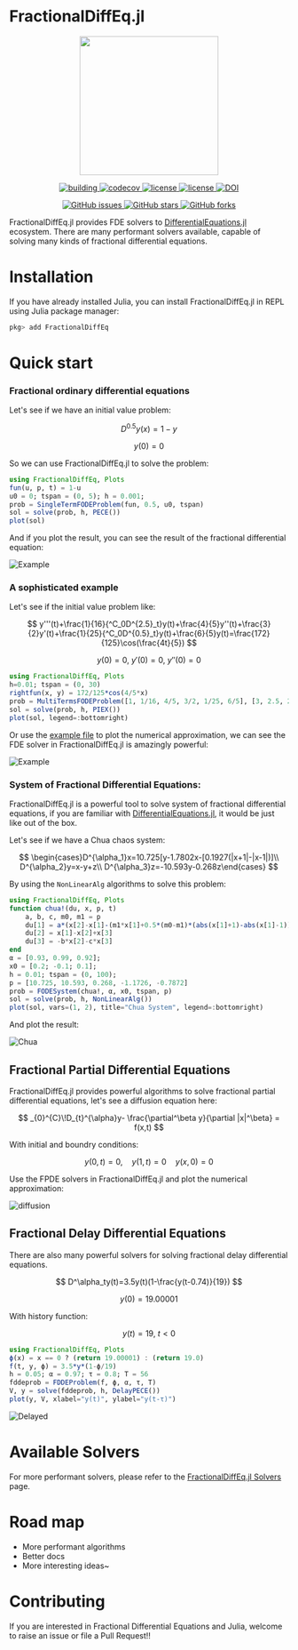 # FractionalDiffEq.jl


<p align="center">
<img width="250px" src="https://raw.githubusercontent.com/SciFracX/FractionalDiffEq.jl/master/docs/src/assets/logo.svg"/>
</p>


<p align="center">
  <a href="https://github.com/SciFracX/FractionalDiffEq.jl/actions?query=workflow%3ACI">
    <img alt="building" src="https://github.com/SciFracX/FractionalDiffEq.jl/workflows/CI/badge.svg">
  </a>
  <a href="https://codecov.io/gh/SciFracX/FractionalDiffEq.jl">
    <img alt="codecov" src="https://codecov.io/gh/SciFracX/FractionalDiffEq.jl/branch/master/graph/badge.svg">
  </a>
  <a href="https://scifracx.github.io/FractionalDiffEq.jl/dev/">
    <img src="https://img.shields.io/badge/docs-dev-blue.svg" alt="license">
  </a>
  <a href="https://github.com/SciFracX/FractionalDiffEq.jl/blob/master/LICENSE">
    <img src="https://img.shields.io/github/license/SciFracX/FractionalDiffEq.jl?style=flat-square" alt="license">
  </a>
  <a href="https://zenodo.org/badge/latestdoi/420992306">
  	<img src="https://zenodo.org/badge/420992306.svg" alt="DOI">
  </a>
</p>

<p align="center">
  <a href="https://github.com/SciFracX/FractionalDiffEq.jl/issues">
    <img alt="GitHub issues" src="https://img.shields.io/github/issues/SciFracX/FractionalDiffEq.jl?style=flat-square">
  </a>
  <a href="#">
    <img alt="GitHub stars" src="https://img.shields.io/github/stars/SciFracX/FractionalDiffEq.jl?style=flat-square">
  </a>
  <a href="https://github.com/SciFracX/FractionalDiffEq.jl/network">
    <img alt="GitHub forks" src="https://img.shields.io/github/forks/SciFracX/FractionalDiffEq.jl?style=flat-square">
  </a>
</p>

FractionalDiffEq.jl provides FDE solvers to [DifferentialEquations.jl](https://diffeq.sciml.ai/dev/) ecosystem. There are many performant solvers available, capable of solving many kinds of fractional differential equations.

# Installation

If you have already installed Julia, you can install FractionalDiffEq.jl in REPL using Julia package manager:

```julia
pkg> add FractionalDiffEq
```

# Quick start

### Fractional ordinary differential equations

Let's see if we have an initial value problem:

$$ D^{0.5}y(x)=1-y $$


$$ y(0)=0 $$

So we can use FractionalDiffEq.jl to solve the problem:

```julia
using FractionalDiffEq, Plots
fun(u, p, t) = 1-u
u0 = 0; tspan = (0, 5); h = 0.001;
prob = SingleTermFODEProblem(fun, 0.5, u0, tspan)
sol = solve(prob, h, PECE())
plot(sol)
```

And if you plot the result, you can see the result of the fractional differential equation:

![Example](/docs/src/assets/simple_example.png)

### A sophisticated example

Let's see if the initial value problem like:

$$ y'''(t)+\frac{1}{16}{^C_0D^{2.5}_t}y(t)+\frac{4}{5}y''(t)+\frac{3}{2}y'(t)+\frac{1}{25}{^C_0D^{0.5}_t}y(t)+\frac{6}{5}y(t)=\frac{172}{125}\cos(\frac{4t}{5}) $$

$$ y(0)=0,\ y'(0)=0,\ y''(0)=0 $$

```julia
using FractionalDiffEq, Plots
h=0.01; tspan = (0, 30)
rightfun(x, y) = 172/125*cos(4/5*x)
prob = MultiTermsFODEProblem([1, 1/16, 4/5, 3/2, 1/25, 6/5], [3, 2.5, 2, 1, 0.5, 0], rightfun, [0, 0, 0, 0, 0, 0], (0, T))
sol = solve(prob, h, PIEX())
plot(sol, legend=:bottomright)
```

Or use the [example file](https://github.com/SciFracX/FractionalDiffEq.jl/blob/master/examples/complicated_example.jl) to plot the numerical approximation, we can see the FDE solver in FractionalDiffEq.jl is amazingly powerful:

![Example](docs/src/assets/complicated_example.png)

### System of Fractional Differential Equations:

FractionalDiffEq.jl is a powerful tool to solve system of fractional differential equations, if you are familiar with [DifferentialEquations.jl](https://github.com/SciML/DifferentialEquations.jl), it would be just like out of the box.

Let's see if we have a Chua chaos system:

$$ \begin{cases}D^{\alpha_1}x=10.725[y-1.7802x-[0.1927(|x+1|-|x-1|)]\\
D^{\alpha_2}y=x-y+z\\
D^{\alpha_3}z=-10.593y-0.268z\end{cases} $$

By using the ```NonLinearAlg``` algorithms to solve this problem:

```julia
using FractionalDiffEq, Plots
function chua!(du, x, p, t)
    a, b, c, m0, m1 = p
    du[1] = a*(x[2]-x[1]-(m1*x[1]+0.5*(m0-m1)*(abs(x[1]+1)-abs(x[1]-1))))
    du[2] = x[1]-x[2]+x[3]
    du[3] = -b*x[2]-c*x[3]
end
α = [0.93, 0.99, 0.92];
x0 = [0.2; -0.1; 0.1];
h = 0.01; tspan = (0, 100);
p = [10.725, 10.593, 0.268, -1.1726, -0.7872]
prob = FODESystem(chua!, α, x0, tspan, p)
sol = solve(prob, h, NonLinearAlg())
plot(sol, vars=(1, 2), title="Chua System", legend=:bottomright)
```

And plot the result:

![Chua](docs/src/assets/chua.png)

## Fractional Partial Differential Equations

FractionalDiffEq.jl provides powerful algorithms to solve fractional partial differential equations, let's see a diffusion equation here:

$$ _{0}^{C}\!D_{t}^{\alpha}y- \frac{\partial^\beta y}{\partial |x|^\beta} = f(x,t) $$

With initial and boundry conditions:

$$ y(0,t) = 0, \quad y(1,t) = 0 \quad y(x,0) = 0 $$


Use the FPDE solvers in FractionalDiffEq.jl and plot the numerical approximation:

![diffusion](docs/src/assets/diffusion.png)


## Fractional Delay Differential Equations

There are also many powerful solvers for solving fractional delay differential equations.

$$ D^\alpha_ty(t)=3.5y(t)(1-\frac{y(t-0.74)}{19}) $$

$$ y(0)=19.00001 $$


With history function:

$$ y(t)=19,\ t<0 $$

```julia
using FractionalDiffEq, Plots
ϕ(x) = x == 0 ? (return 19.00001) : (return 19.0)
f(t, y, ϕ) = 3.5*y*(1-ϕ/19)
h = 0.05; α = 0.97; τ = 0.8; T = 56
fddeprob = FDDEProblem(f, ϕ, α, τ, T)
V, y = solve(fddeprob, h, DelayPECE())
plot(y, V, xlabel="y(t)", ylabel="y(t-τ)")
```

![Delayed](docs/src/assets/fdde_example.png)

# Available Solvers

For more performant solvers, please refer to the [FractionalDiffEq.jl Solvers](https://scifracx.org/FractionalDiffEq.jl/dev/algorithms/) page.
# Road map

* More performant algorithms
* Better docs
* More interesting ideas~

# Contributing

If you are interested in Fractional Differential Equations and Julia, welcome to raise an issue or file a Pull Request!!